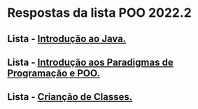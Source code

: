 <h1>Respostas da lista POO 2022.2</h1>
<h2>Lista - <a href="https://github.com/kennedyAlvess/answersPOO/tree/main/IntroducaoAoJava">Introdução ao Java.</a> </h2>
<h2>Lista - <a href="https://github.com/kennedyAlvess/answersPOO/tree/main/IntroducaoParadigmasPOO">Introdução aos Paradigmas de Programação e POO.</a> </h2>
<h2>Lista - <a href="https://github.com/kennedyAlvess/answersPOO/tree/main/CriacaoDeClasses">Crianção de Classes.</a> </h2>
